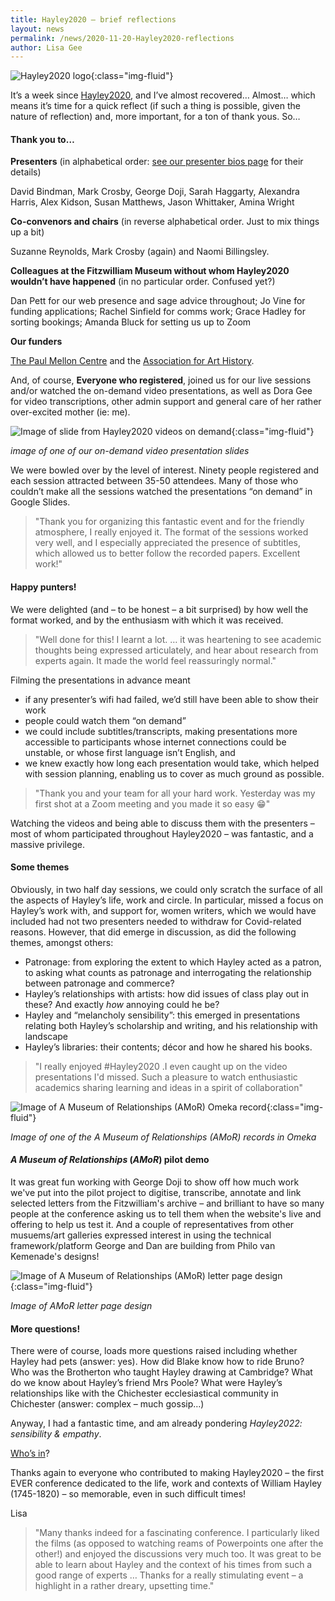 ```yaml
---
title: Hayley2020 – brief reflections
layout: news
permalink: /news/2020-11-20-Hayley2020-reflections
author: Lisa Gee
---
```


![Hayley2020 logo](/images/conference/Hayley2020_logo_small.jpeg){:class="img-fluid"}


It’s a week since [Hayley2020](chrg-hayley-letters/conference.md), and I’ve almost recovered… Almost… which means it’s time for a quick reflect (if such a thing is possible, given the nature of reflection) and, more important, for a ton of thank yous. So…

#### Thank you to…

**Presenters** (in alphabetical order: [see our presenter bios page](/conference/biographies) for their details) 

David Bindman, Mark Crosby, George Doji, Sarah Haggarty, Alexandra Harris, Alex Kidson, Susan Matthews, Jason Whittaker, Amina Wright

**Co-convenors and chairs** (in reverse alphabetical order. Just to mix things up a bit) 

Suzanne Reynolds, Mark Crosby (again) and Naomi Billingsley.

**Colleagues at the Fitzwilliam Museum without whom Hayley2020 wouldn’t have happened** (in no particular order. Confused yet?)

Dan Pett for our web presence and sage advice throughout; Jo Vine for funding applications; Rachel Sinfield for comms work; Grace Hadley for sorting bookings; Amanda Bluck for setting us up to Zoom

**Our funders** 

[The Paul Mellon Centre](https://www.paul-mellon-centre.ac.uk/) and the [Association for Art History](https://forarthistory.org.uk/). 

And, of course, **Everyone who registered**, joined us for our live sessions and/or watched the on-demand video presentations, as well as Dora Gee for video transcriptions, other admin support and general care of her rather over-excited mother (ie: me).

![Image of slide from Hayley2020 videos on demand](/images/forblog/Hayley2020_Screenshot_GoogleSlide.jpg){:class="img-fluid"}

*image of one of our on-demand video presentation slides*

We were bowled over by the level of interest. Ninety people registered and each session attracted between 35-50 attendees. Many of those who couldn’t make all the sessions watched the presentations “on demand” in Google Slides.

> "Thank you for organizing this fantastic event and for the friendly atmosphere, I really enjoyed it. The format of the sessions worked very well, and I especially appreciated the presence of subtitles, which allowed us to better follow the recorded papers. Excellent work!"

#### Happy punters!

We were delighted (and – to be honest – a bit surprised) by how well the format worked, and by the enthusiasm with which it was received. 

> "Well done for this!  I learnt a lot. … it was heartening to see academic thoughts being expressed articulately, and hear about research from experts again. It made the world feel reassuringly normal."

Filming the presentations in advance meant 
* if any presenter’s wifi had failed, we’d still have been able to show their work
* people could watch them “on demand” 
* we could include subtitles/transcripts, making presentations more accessible to participants whose internet connections could be unstable, or whose first language isn’t English,
and
* we knew exactly how long each presentation would take, which helped with session planning, enabling us to cover as much ground as possible.

> "Thank you and your team for all your hard work. Yesterday was my first shot at a Zoom meeting and you made it so easy 😁"

Watching the videos and being able to discuss them with the presenters – most of whom participated throughout Hayley2020 – was fantastic, and a massive privilege. 

#### Some themes

Obviously, in two half day sessions, we could only scratch the surface of all the aspects of Hayley’s life, work and circle. In particular, missed a focus on Hayley’s work with, and support for, women writers, which we would have included had not two presenters needed to withdraw for Covid-related reasons. However, that did emerge in discussion, as did the following themes, amongst others:

* Patronage: from exploring the extent to which Hayley acted as a patron, to asking what counts as patronage and interrogating the relationship between patronage and commerce?
* Hayley’s relationships with artists: how did issues of class play out in these? And exactly *how* annoying could he be?
* Hayley and “melancholy sensibility”: this emerged in presentations relating both Hayley’s scholarship and writing, and his relationship with landscape
* Hayley’s libraries: their contents; décor and how he shared his books.

> "I really enjoyed #Hayley2020 .I even caught up on the video presentations I'd missed. Such a pleasure to watch enthusiastic academics sharing learning and ideas in a spirit of collaboration"

![Image of *A Museum of Relationships* (*AMoR*) Omeka record](/images/forblog/Omeka-item.jpg){:class="img-fluid"}

*Image of one of the *A Museum of Relationships* (*AMoR*) records in Omeka*

#### *A Museum of Relationships* (*AMoR*) pilot demo

It was great fun working with George Doji to show off how much work we've put into the pilot project to digitise, transcribe, annotate and link selected letters from the Fitzwilliam's archive – and brilliant to have so many people at the conference asking us to tell them when the website's live and offering to help us test it. And a couple of representatives from other musuems/art galleries expressed interest in using the technical framework/platform George and Dan are building from Philo van Kemenade's designs!

![Image of *A Museum of Relationships* (*AMoR*) letter page design](/images/forblog/IndividualLetterPage.jpg){:class="img-fluid"}

*Image of *AMoR* letter page design*

#### More questions!

There were of course, loads more questions raised including whether Hayley had pets (answer: yes). How did Blake know how to ride Bruno? Who was the Brotherton who taught Hayley drawing at Cambridge? What do we know about Hayley’s friend Mrs Poole? What were Hayley’s relationships like with the Chichester ecclesiastical community in Chichester (answer: complex – much gossip…)

Anyway, I had a fantastic time, and am already pondering *Hayley2022: sensibility & empathy*. 

[Who’s in](mailto:lg579@cam.ac.uk)?

Thanks again to everyone who contributed to making Hayley2020 – the first EVER conference dedicated to the life, work and contexts of William Hayley (1745-1820) – so memorable, even in such difficult times!

Lisa

> "Many thanks indeed for a fascinating conference.  I particularly liked the films (as opposed to watching reams of Powerpoints one after the other!) and enjoyed the discussions very much too.  It was great to be able to learn about Hayley and the context of his times from such a good range of experts …  Thanks for a really stimulating event – a highlight in a rather dreary, upsetting time."
